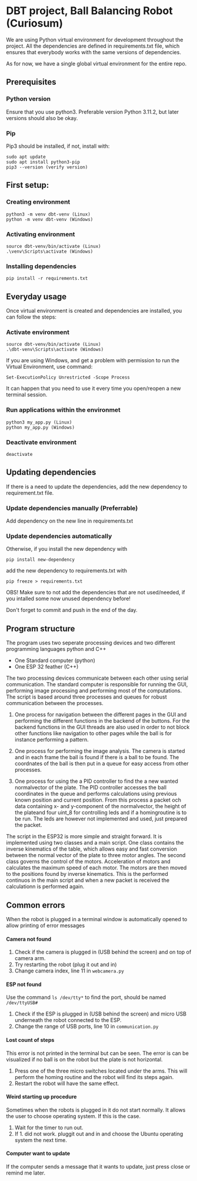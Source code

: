 # DBT project, Ball Balancing Robot (Curiosum)

We are using Python virtual environment for development throughout the project. All the dependencies are defined in requirements.txt file, which ensures that everybody works with the same versions of dependencies. 

As for now, we have a single global virtual environment for the entire repo.

## Prerequisites

### Python version
Ensure that you use python3. Preferable version Python 3.11.2, but later versions should also be okay.

### Pip
Pip3 should be installed, if not, install with:
```
sudo apt update
sudo apt install python3-pip
pip3 --version (verify version)
```

## First setup:

### Creating environment
```
python3 -m venv dbt-venv (Linux)
python -m venv dbt-venv (Windows)
```

### Activating environment
```
source dbt-venv/bin/activate (Linux)
.\venv\Scripts\activate (Windows)
```

### Installing dependencies
```
pip install -r requirements.txt
```

## Everyday usage
Once virtual environment is created and dependencies are installed, you can follow the steps:

### Activate environment
```
source dbt-venv/bin/activate (Linux)
.\dbt-venv\Scripts\activate (Windows)
```

If you are using Windows, and get a problem with permission to run the Virtual Environment, use command:
```
Set-ExecutionPolicy Unrestricted -Scope Process
```
It can happen that you need to use it every time you open/reopen a new terminal session.

### Run applications within the environmet
```
python3 my_app.py (Linux)
python my_app.py (Windows)
```

### Deactivate environment
```
deactivate
```

## Updating dependencies
If there is a need to update the dependencies, add the new dependency to requirement.txt file.

### Update dependencies manually (Preferrable)
Add dependency on the new line in requirements.txt

### Update dependencies automatically
Otherwise, if you install the new dependency with
```
pip install new-dependency
```
add the new dependency to requirements.txt with
```
pip freeze > requirements.txt
```

OBS! Make sure to not add the dependencies that are not used/needed, if you intalled some now unused dependency before!

Don't forget to commit and push in the end of the day.

## Program structure
The program uses two seperate processing devices and two different programming languages python and C++

* One Standard computer (python)
* One ESP 32 feather (C++)

The two processing devices communicate between each other using serial communication. The standard computer is responsible for running the GUI, performing image processing and performing most of the computations. The script is based around three processes and queues for robust communication between the processes. 

1. One process for navigation between the different pages in the GUI and performing the different functions in the backend of the buttons. For the backend functions in the GUI threads are also used in order to not block other functions like navigation to other pages while the ball is for instance performing a pattern. 

2. One process for performing the image analysis. The camera is started and in each frame the ball is found if there is a ball to be found. The coordnates of the ball is then put in a queue for easy access from other processes. 

3. One process for using the a PID controller to find the a new wanted normalvector of the plate. The PID controller accesses the ball coordinates in the queue and performs calculations using previous known position and current position. From this process a packet och data containing x- and y-component of the normalvector, the height of the plateand four uint_8 for controlling leds and if a homingroutine is to be run. The leds are however not implemented and used, just prepared the packet. 

The script in the ESP32 is more simple and straight forward. It is implemented using two classes and a main script. One class contains the inverse kinematics of the table, which allows easy and fast conversion between the normal vector of the plate to three motor angles. The second class governs the control of the motors. Acceleration of motors and calculates the maximum speed of each motor. The motors are then moved to the positions found by inverse kinematics. This is the performed continuos in the main script and when a new packet is received the calculationn is performed again. 

## Common errors
When the robot is plugged in a terminal window is automatically opened to allow printing of error messages

#### Camera not found
1. Check if the camera is plugged in (USB behind the screen) and on top of camera arm. 
2. Try restarting the robot (plug it out and in)
3. Change camera index, line 11 in ```webcamera.py```

#### ESP not found
Use the command ```ls /dev/tty*``` to find the port, should be named ```/dev/ttyUSB#```
1. Check if the ESP is plugged in (USB behind the screen) and micro USB underneath the robot connected to the ESP. 
2. Change the range of USB ports, line 10 in ```communication.py```

#### Lost count of steps
This error is not printed in the terminal but can be seen. The error is can be visualized if no ball is on the robot but the plate is not horizontal. 

1. Press one of the three micro switches located under the arms. This will perform the homing routine and the robot will find its steps again. 
2. Restart the robot will have the same effect. 

#### Weird starting up procedure
Sometimes  when the robots is plugged in it do not start normally. It allows the user to choose operating system. If this is the case. 

1. Wait for the timer to run out. 
2. If 1. did not work. pluggit out and in and choose the Ubuntu operating system the next time. 

#### Computer want to update
If the computer sends a message that it wants to update, just press close or remind me later. 